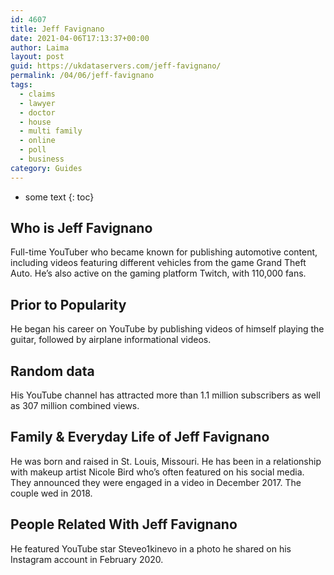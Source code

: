```yaml
---
id: 4607
title: Jeff Favignano
date: 2021-04-06T17:13:37+00:00
author: Laima
layout: post
guid: https://ukdataservers.com/jeff-favignano/
permalink: /04/06/jeff-favignano
tags:
  - claims
  - lawyer
  - doctor
  - house
  - multi family
  - online
  - poll
  - business
category: Guides
---
```


* some text
{: toc}


## Who is Jeff Favignano
                  
                  
                  
Full-time YouTuber who became known for publishing automotive content, including videos featuring different vehicles from the game Grand Theft Auto. He&#8217;s also active on the gaming platform Twitch, with 110,000 fans.
                  
              
            
              
            
                
                
                
## Prior to Popularity
                  
                  
                  
He began his career on YouTube by publishing videos of himself playing the guitar, followed by airplane informational videos.
                  
              
            
              
            
                
                
                
## Random data
                  
                  
                  
His YouTube channel has attracted more than 1.1 million subscribers as well as 307 million combined views. 
                  
              
            
              
            
                
                
                
## Family & Everyday Life of Jeff Favignano
                  
                  
                  
He was born and raised in St. Louis, Missouri. He has been in a relationship with makeup artist Nicole Bird who&#8217;s often featured on his social media. They announced they were engaged in a video in December 2017. The couple wed in 2018.
                  
              
            
              
            
                
                
                
## People Related With Jeff Favignano
                  
                  
                  
He featured YouTube star Steveo1kinevo in a photo he shared on his Instagram account in February 2020.
                  
              
            
              
            
                
              
            
              
              
            
            
              
            
          
          
          